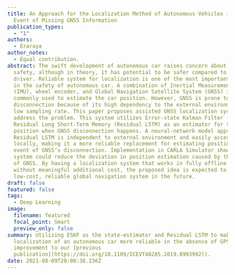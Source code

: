 ```yaml
---
title: An Approach for the Localization Method of Autonomous Vehicles in the
  Event of Missing GNSS Information
publication_types:
  - "1"
authors:
  - Eraraya
author_notes:
  - Equal contribution.
abstract: The swift development of autonomous car raises concern about its
  safety, although in theory, it has potential to be safer compared to human
  driver. Reliable system for localization is one of the most important factor
  in the safety of autonomous car. A combination of Inertial Measurement Unit
  (IMU), wheel encoder, and Global Navigation Satellite System (GNSS) is
  commonly used to estimate the car position. However, GNSS is prone to
  disconnection because of its high dependency to the external environment and
  low sampling rate. This paper proposes assisted GNSS localization system to
  address the problem. This system utilizes Error-state Kalman Filter (ESKF) and
  Residual Long Short-Term Memory (Residual LSTM) as an estimator for the car’s
  position when GNSS disconnection happens. A neural-network model approach with
  Residual LSTM is independent to external environment and easily accessible
  locally, making it a more reliable replacement for estimating position in the
  event of GNSS’s disconnection. Implementation in CARLA Simulator shows the
  system could reduce the deviation in position estimation caused by the absence
  of GNSS. By having a localization system that works in fully offline mode
  without meaningful additional cost, the proposed idea is expected to enable a
  low-cost, reliable global navigation system in the future.
draft: false
featured: false
tags:
  - Deep Learning
image:
  filename: featured
  focal_point: Smart
  preview_only: false
summary: Utilizing ESKF as the state‑estimator and Residual LSTM to make the
  localization of an autonomous car more reliable in the absence of GPS data (an
  improvement to our [previous
  publication](https://doi.org/10.1109/ICEVT48285.2019.8993992)).
date: 2021-08-09T20:00:38.236Z
---
```

